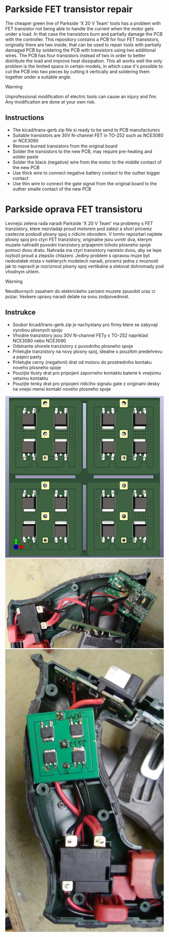 Parkside FET transistor repair
==============================

The cheaper green line of Parkside 'X 20 V Team' tools has a problem with FET
transistor not being able to handle the current when the motor gets under a
load. In that case the transistors burn and partially damage the PCB with the
controller. This repository contains a PCB for four FET transistors, originally
there are two inside, that can be used to repair tools with partially damaged
PCB by soldering the PCB with transistors using two additional wires. The PCB
has four transistors instead of two in order to better distribute the load and
improve heat dissipation. This all works well the only problem is the limited
space in certain models, in which case it's possible to cut the PCB into two
pieces by cutting it vertically and soldering them together under a suitable
angle.

> [!WARNING]
> Unprofessional modification of electric tools can cause an injury and fire. Any
> modification are done at your own risk.

Instructions
------------

* The kicad/trans-gerb.zip file si ready to be send to PCB manufacturers
* Suitable transistors are 30V N-channel FET in TO-252 such as NCE3080 or NCE3090
* Remove burned transistors from the original board
* Solder the transistors to the new PCB, may require pre-heating and solder paste
* Solder the black (negative) wire from the motor to the middle contact of the new PCB
* Use thick wire to connect negative battery contact to the outher bigger contact
* Use thin wire to connect the gate signal from the original board to the
  outher smalle contact of the new PCB

Parkside oprava FET transistoru
===============================

Levnejsi zelena rada naradi Parkside 'X 20 V Team' ma problemy s FET
tranzistory, ktere nezvladaji proud motorem pod zatezi a shori pricemz castecne
poskodi plosny spoj s ridicim obvodem. V tomto repozitari najdete plosny spoj
pro ctyri FET tranzistory, originalne jsou uvnitr dva, kterym muzete nahradit
puvodni tranzistory pripajenim tohoto plosneho spoje pomoci dvou dratu. Nahrada
ma ctyri transistory namisto dvou, aby se lepe rozlozil proud a zlepsilo
chlazeni. Jediny problem s opravou muze byt nedostatek mista v nekterych
modelech naradi, pricemz jedna z moznosti jak to napravit je rozriznout plosny
spoj vertikalne a sletovat dohromady pod vhodnym uhlem.

> [!WARNING]
> Neodbornych zasahem do elektrickeho zarizeni muzete zpusobit uraz ci pozar.
> Veskere upravy naradi delate na svou zodpovednost.

Instrukce
---------

* Soubor kicad/trans-gerb.zip je nachystany pro firmy ktere se zabyvaji vyrobou plosnych spoju
* Vhodne tranzistory jsou 30V N-channel FETy v TO-252 napriklad NCE3080 nebo NCE3090
* Odstrante shorele tranzistory z puvodniho plosneho spoje
* Priletujte tranzistory na novy plosny spoj, idealne s pouzitim predehrevu a pajeci pasty
* Priletujte cerny (negativni) drat od motoru do prostredniho kontaku noveho plosneho spoje
* Pouzijte tlusty drat pro pripojeni zaporneho kontaktu baterie k vnejsimu vetsimu kontaktu
* Pouzijte tenky drat pro pripojeni ridiciho signalu gate z originalni desky na
  vnejsi mensi kontakt noveho plosneho spoje

![Transistors](trans.png)
![Saw repair 01](parkside-repair-01.jpg)
![Saw repair 02](parkside-repair-02.jpg)
